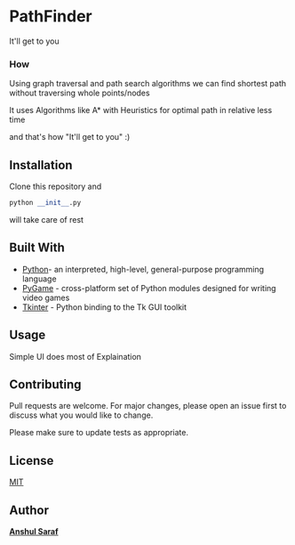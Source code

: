 # PathFinder


It'll get to you
### How
Using graph traversal and path search algorithms we can find shortest path without traversing whole points/nodes

It uses Algorithms like A* with Heuristics for optimal path in relative less time

and that's how  "It'll get to you"  :)

## Installation

Clone this repository and 
```python
python __init__.py
``` 
will take care of rest

## Built With

* [Python](https://en.wikipedia.org/wiki/Python)- an interpreted, high-level, general-purpose programming language
* [PyGame](Pygamewww.pygame.org) - cross-platform set of Python modules designed for writing video games
* [Tkinter]() - Python binding to the Tk GUI toolkit

## Usage

Simple UI does most of Explaination


## Contributing
Pull requests are welcome. For major changes, please open an issue first to discuss what you would like to change.

Please make sure to update tests as appropriate.

## License
[MIT](https://choosealicense.com/licenses/mit/)

## Author
**[Anshul Saraf](https://github.com/sarafanshul/)**